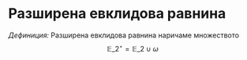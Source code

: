 # Разширена евклидова равнина

*Дефиниция:* Разширена евклидова равнина наричаме множеството $$\mathbb{E}\_2^\star=\mathbb{E}\_2\cup\omega$$
